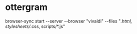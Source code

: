 # ottergram
browser-sync start --server --browser "vivaldi" --files "*.html, stylesheets/*.css, scripts/*.js"
